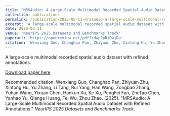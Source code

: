 ```yaml
---
title: "MRSAudio: A Large-Scale Multimodal Recorded Spatial Audio Dataset with Refined Annotations"
collection: publications
permalink: /publication/2025-05-11-mrsaudio-a-large-scale-multimodal-recorded-spatial-audio-dataset
excerpt: 'A large-scale multimodal recorded spatial audio dataset with refined annotations.'
date: 2025-05-11
venue: 'NeurIPS 2025 Datasets and Benchmarks Track'
paperurl: 'https://openreview.net/pdf?id=p2pRiDwjDa'
citation: 'Wenxiang Guo, Changhao Pan, Zhiyuan Zhu, Xintong Hu, Yu Zhang, Li Tang, Rui Yang, Han Wang, Zongbao Zhang, Yuhan Wang, Yixuan Chen, Hankun Xu, Ke Xu, PengFei Fan, ZheTao Chen, Yanhao Yu, Qiange Huang, Fei Wu, Zhou Zhao. (2025). &quot;MRSAudio: A Large-Scale Multimodal Recorded Spatial Audio Dataset with Refined Annotations.&quot; <i>NeurIPS 2025 Datasets and Benchmarks Track</i>.'
---
```

A large-scale multimodal recorded spatial audio dataset with refined annotations.

[Download paper here](https://openreview.net/pdf?id=p2pRiDwjDa)

Recommended citation: Wenxiang Guo, Changhao Pan, Zhiyuan Zhu, Xintong Hu, Yu Zhang, Li Tang, Rui Yang, Han Wang, Zongbao Zhang, Yuhan Wang, Yixuan Chen, Hankun Xu, Ke Xu, PengFei Fan, ZheTao Chen, Yanhao Yu, Qiange Huang, Fei Wu, Zhou Zhao. (2025). "MRSAudio: A Large-Scale Multimodal Recorded Spatial Audio Dataset with Refined Annotations." <i>NeurIPS 2025 Datasets and Benchmarks Track</i>.